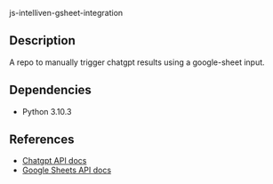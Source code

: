 js-intelliven-gsheet-integration

## Description
A repo to manually trigger chatgpt results using a google-sheet input.

## Dependencies
- Python 3.10.3

## References
- [Chatgpt API docs](https://platform.openai.com/docs/api-reference)
- [Google Sheets API docs](https://developers.google.com/sheets/api/guides/concepts)